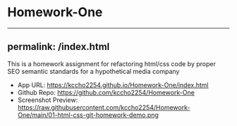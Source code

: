 # Homework-One
---
permalink: /index.html
---
<p>This is a homework assignment for refactoring html/css code by proper SEO semantic standards for a hypothetical media company</p>

* App URL: https://kccho2254.github.io/Homework-One/index.html
* Github Repo: https://github.com/kccho2254/Homework-One
* Screenshot Preview: https://raw.githubusercontent.com/kccho2254/Homework-One/main/01-html-css-git-homework-demo.png

